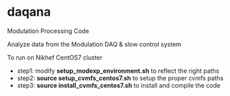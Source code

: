 # daqana
Modulation Processing Code

Analyze data from the Modulation DAQ & slow control system

To run on Nikhef CentOS7 cluster

  - step1: modify **setup_modexp_environment.sh** to reflect the right paths 
  - step2: **source setup_cvmfs_centos7.sh** to setup the proper cvmfs paths
  - step3: **source install_cvmfs_centos7.sh** to install and compile the code
